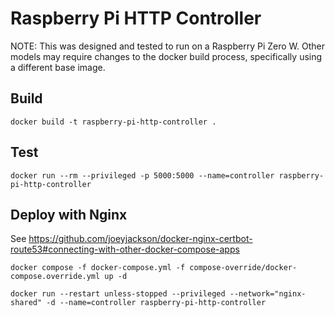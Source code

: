 # Raspberry Pi HTTP Controller
NOTE: This was designed and tested to run on a Raspberry Pi Zero W. Other models may require changes to the docker build process, specifically using a different base image.

## Build
```
docker build -t raspberry-pi-http-controller .
```

## Test
```
docker run --rm --privileged -p 5000:5000 --name=controller raspberry-pi-http-controller
```

## Deploy with Nginx
See https://github.com/joeyjackson/docker-nginx-certbot-route53#connecting-with-other-docker-compose-apps
```
docker compose -f docker-compose.yml -f compose-override/docker-compose.override.yml up -d
```
```
docker run --restart unless-stopped --privileged --network="nginx-shared" -d --name=controller raspberry-pi-http-controller
```